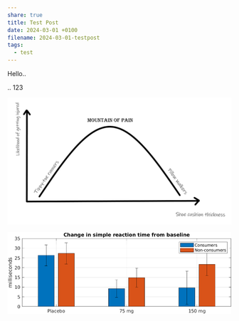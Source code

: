 ```yaml
---
share: true
title: Test Post
date: 2024-03-01 +0100
filename: 2024-03-01-testpost
tags:
  - test
---
```


Hello..

..
123

![mountainpain.png](../images/obsidian/mountainpain.png)


![mountainpain](../images/obsidian/Bild1.png)
